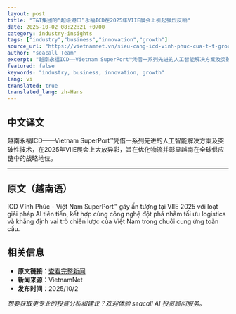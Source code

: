 ```yaml
---
layout: post
title: "T&T集团的“超级港口”永福ICD在2025年VIIE展会上引起强烈反响"
date: 2025-10-02 08:22:21 +0700
category: industry-insights
tags: ["industry","business","innovation","growth"]
source_url: "https://vietnamnet.vn/sieu-cang-icd-vinh-phuc-cua-t-t-group-gay-an-tuong-manh-tai-viie-2025-2448427.html"
author: "seacall Team"
excerpt: "越南永福ICD——Vietnam SuperPort™凭借一系列先进的人工智能解决方案及突破性技术，在2025年VIIE展会上大放异彩，旨在优化物流并彰显越南在全球供应链中的战略地位。..."
featured: false
keywords: "industry, business, innovation, growth"
lang: vi
translated: true
translated_lang: zh-Hans
---
```


## 中文译文

越南永福ICD——Vietnam SuperPort™凭借一系列先进的人工智能解决方案及突破性技术，在2025年VIIE展会上大放异彩，旨在优化物流并彰显越南在全球供应链中的战略地位。

---

## 原文（越南语）

ICD Vĩnh Phúc - Việt Nam SuperPort™ gây ấn tượng tại VIIE 2025 với loạt giải pháp AI tiên tiến, kết hợp cùng công nghệ đột phá nhằm tối ưu logistics và khẳng định vai trò chiến lược của Việt Nam trong chuỗi cung ứng toàn cầu.

## 相关信息

- **原文链接**：[查看完整新闻](https://vietnamnet.vn/sieu-cang-icd-vinh-phuc-cua-t-t-group-gay-an-tuong-manh-tai-viie-2025-2448427.html)
- **新闻来源**：VietnamNet
- **发布时间**：2025/10/2

*想要获取更专业的投资分析和建议？欢迎体验 seacall AI 投资顾问服务。*